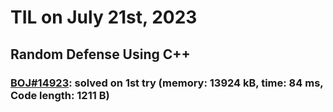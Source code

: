 # **TIL on July 21st, 2023**

## Random Defense Using C++
### [BOJ#14923](/Problem%20Solving/boj/random%20defense/14923-07-21-2023.cpp): solved on 1st try (memory: 13924 kB, time: 84 ms, Code length: 1211 B)